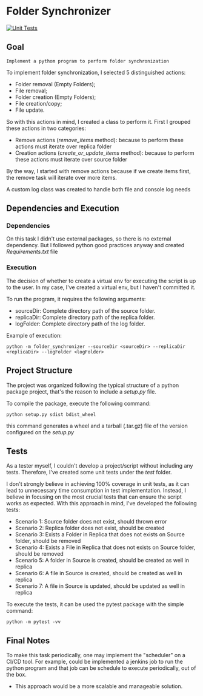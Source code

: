 # Folder Synchronizer

[![Unit Tests](https://github.com/Jmateusribeiro/folder-synchronizer/actions/workflows/test.yml/badge.svg)](https://github.com/Jmateusribeiro/folder-synchronizer/actions/workflows/test.yml)

## Goal
    
    Implement a pythom program to perform folder synchronization
    
To implement folder synchronization, I selected 5 distinguished actions:
- Folder removal (Empty Folders);
- File removal;
- Folder creation (Empty Folders);
- File creation/copy;
- File update.

So with this actions in mind, I created a class to perform it. 
First I grouped these actions in two categories:
- Remove actions (*remove_items* method): because to perform these actions must iterate over replica folder
- Creation actions (*create_or_update_items* method): because to perform these actions must iterate over source folder

By the way, I started with remove actions because if we create items first, the remove task will iterate over more items.

A custom log class was created to handle both file and console log needs


## Dependencies and Execution

### Dependencies

On this task I didn't use external packages, so there is no external dependency. But I followed python good practices anyway and created *Requirements.txt* file

### Execution

The decision of whether to create a virtual env for executing the script is up to the user. In my case, I've created a virtual env, but I haven't committed it.

To run the program, it requires the following arguments:

- sourceDir: Complete directory path of the source folder.
- replicaDir: Complete directory path of the replica folder.
- logFolder: Complete directory path of the log folder.

Example of execution:

    python -m folder_synchronizer --sourceDir <sourceDir> --replicaDir <replicaDir> --logFolder <logFolder>


## Project Structure

The project was organized following the typical structure of a python package project, that's the reason to include a *setup.py* file.

To compile the package, execute the following command:

    python setup.py sdist bdist_wheel

this command generates a wheel and a tarball (.tar.gz) file of the version configured on the *setup.py*


## Tests

As a tester myself, I couldn't develop a project/script without including any tests. Therefore, I've created some unit tests under the *test* folder.

I don't strongly believe in achieving 100% coverage in unit tests, as it can lead to unnecessary time consumption in test implementation. Instead, I believe in focusing on the most crucial tests that can ensure the script works as expected. With this approach in mind, I've developed the following tests:

- Scenario 1: Source folder does not exist, should thrown error
- Scenario 2: Replica folder does not exist, should be created
- Scenario 3: Exists a Folder in Replica that does not exists on Source folder, should be removed
- Scenario 4: Exists a File in Replica that does not exists on Source folder, should be removed
- Scenario 5: A folder in Source is created, should be created as well in replica
- Scenario 6: A file in Source is created, should be created as well in replica
- Scenario 7: A file in Source is updated, should be updated as well in replica

To execute the tests, it can be used the pytest package with the simple command:

    python -m pytest -vv


## Final Notes
    
To make this task periodically, one may implement the "scheduler" on a CI/CD tool. For example, could be implemented a jenkins job to run the python program and that job can be schedule to execute periodically, out of the box.
- This approach would be a more scalable and manageable solution.
